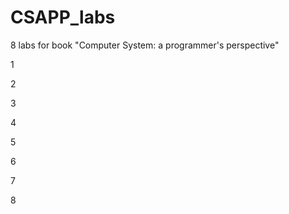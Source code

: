 CSAPP_labs
==========

8 labs for book "Computer System: a programmer's perspective"

1

2

3

4

5

6

7

8
